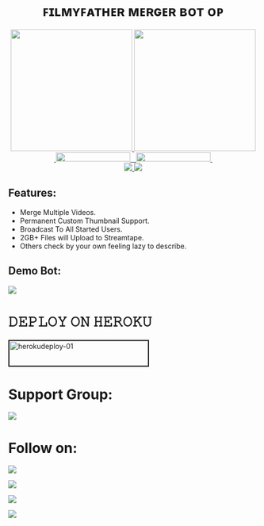
<h1 align="center">
  <b> ꜰɪʟᴍʏꜰᴀᴛʜᴇʀ ᴍᴇʀɢᴇʀ ʙᴏᴛ ᴏᴘ </b>
</h1>

<p align="center">
  <a href="https://www.python.org">
    <img src="http://ForTheBadge.com/images/badges/made-with-python.svg" width ="245">
  </a>
  <a href="https://t.me/Yuvi_4502">
    <img src="https://telegra.ph/file/64b87518d17b8a168c846.jpg" width="245">
  </a><br>
  <a href="https://t.me/FilmyFather_Botlist">
    &nbsp;<img src="https://img.shields.io/badge/FilmyFather%20BotList-Channel-blue?style=plastic&logo=Telegram" width="150" height="18">&nbsp;
  </a>
  <a href="https://t.me/RequestingHuB">
    &nbsp;<img src="https://img.shields.io/badge/Requesting%20HuB-Group-blue?style=plastic&logo=Telegram" width="150" height="18">&nbsp;
  </a>
  <br>
  <a href="https://github.com/FilmyFather/Merger-Bot-OP/stargazers">
    <img src="https://img.shields.io/github/stars/FilmyFather/Merger-Bot-OP?style=social">
  </a>
  <a href="https://github.com/FilmyFather/Merger-Bot-OP/fork">
    <img src="https://img.shields.io/github/forks/FilmyFather/Merger-Bot-OP?label=Fork&style=social">
  </a>  
</p>

## Features:
- Merge Multiple Videos.
- Permanent Custom Thumbnail Support.
- Broadcast To All Started Users.
- 2GB+ Files will Upload to Streamtape.
- Others check by your own feeling lazy to describe.

## Demo Bot:
<a href="https://telegram.dog/TeleRoid_VideoMergeBot"><img src="https://img.shields.io/badge/Demo-Telegram%20Bot-blue.svg?logo=telegram"></a>

<h1 align="left">
  <b> 𝙳𝙴𝙿𝙻𝙾𝚈 𝙾𝙽 𝙷𝙴𝚁𝙾𝙺𝚄 </b>
</h1>



<p align="left"><a href="https://heroku.com/deploy?template=https://github.com/FilmyFather/Merger-bot-OP">
    <img src="https://img.shields.io/badge/Deploy%20To Heroku-purple?style=for-the-badge&logo=Heroku" alt="herokudeploy-01" border="2" height="50" width="280"></a>
</p>


<h1 align="left">
<b> Support Group: </b>
</h1>

<a href="https://t.me/TeleRoid14"><img src="https://img.shields.io/badge/Telegram-Join%20Telegram%20Group-blue.svg?logo=telegram"></a>

<h1 align="left">
</b> Follow on: </b>
</h1>

<p align="left">
<a href="https://github.com/FilmyFather"><img src="https://img.shields.io/badge/GitHub-Follow%20on%20GitHub-inactive.svg?logo=github"></a>
</p>
<p align="left">
<a href="https://twitter.com/Yuvi_4502"><img src="https://img.shields.io/badge/Twitter-Follow%20on%20Twitter-informational.svg?logo=twitter"></a>
</p>
<p align="left">
<a href="https://facebook.com/Yuvraj_4502"><img src="https://img.shields.io/badge/Facebook-Follow%20on%20Facebook-blue.svg?logo=facebook"></a>
</p>
<p align="left">
<a href="https://instagram.com/_xx_itz_yuvi_xx_"><img src="https://img.shields.io/badge/Instagram-Follow%20on%20Instagram-important.svg?logo=instagram"></a>
</p>
